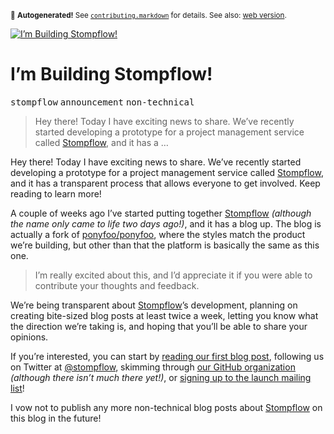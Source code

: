 <sub>&#x1F6A8; <strong>Autogenerated!</strong> See <a href="https://github.com/ponyfoo/articles/tree/noindex/contributing.markdown"><code>contributing.markdown</code></a> for details. See also: <a href="https://ponyfoo.com/articles/building-stompflow">web version</a>.</sub>

<a href="https://ponyfoo.com/articles/building-stompflow"><div><img src="https://i.imgur.com/rPeTuho.jpg" alt="I&#x2019;m Building Stompflow!"></div></a>

<h1>I&#x2019;m Building Stompflow!</h1>

<p><kbd>stompflow</kbd> <kbd>announcement</kbd> <kbd>non-technical</kbd></p>

<blockquote><p>Hey there! Today I have exciting news to share. We&#x2019;ve recently started developing a prototype for a project management service called <a href="http://stompflow.com/" target="_blank">Stompflow</a>, and it has a &#x2026;</p></blockquote>

<div><p>Hey there! Today I have exciting news to share. We&#x2019;ve recently started developing a prototype for a project management service called <a href="http://stompflow.com/" target="_blank" rel="noopener noreferrer">Stompflow</a>, and it has a transparent process that allows everyone to get involved. Keep reading to learn more!</p></div>

<blockquote></blockquote>

<div><p>A couple of weeks ago I&#x2019;ve started putting together <a href="http://stompflow.com/" target="_blank" rel="noopener noreferrer">Stompflow</a> <em>(although the name only came to life two days ago!)</em>, and it has a blog up. The blog is actually a fork of <a href="https://github.com/ponyfoo/ponyfoo" target="_blank" rel="noopener noreferrer">ponyfoo/ponyfoo</a>, where the styles match the product we&#x2019;re building, but other than that the platform is basically the same as this one.</p> <blockquote> <p>I&#x2019;m really excited about this, and I&#x2019;d appreciate it if you were able to contribute your thoughts and feedback.</p> </blockquote></div>

<div><p>We&#x2019;re being transparent about <a href="http://stompflow.com/" target="_blank" rel="noopener noreferrer" aria-label="Stompflow is a hassle-free project management service">Stompflow</a>&#x2019;s development, planning on creating bite-sized blog posts at least twice a week, letting you know what the direction we&#x2019;re taking is, and hoping that you&#x2019;ll be able to share your opinions.</p> <p>If you&#x2019;re interested, you can start by <a href="http://blog.stompflow.com/articles/stompflow-begins" target="_blank" rel="noopener noreferrer" aria-label="Stompflow Begins">reading our first blog post</a>, following us on Twitter at <a href="https://twitter.com/stompflow" target="_blank" rel="noopener noreferrer" aria-label="@stompflow on Twitter">@stompflow</a>, skimming through <a href="https://github.com/stompflow" target="_blank" rel="noopener noreferrer" aria-label="stompflow on GitHub">our GitHub organization</a> <em>(although there isn&#x2019;t much there yet!)</em>, or <a href="http://stompflow.com/" target="_blank" rel="noopener noreferrer" aria-label="Stompflow is a hassle-free project management service">signing up to the launch mailing list</a>!</p> <p>I vow not to publish any more non-technical blog posts about <a href="http://stompflow.com/" target="_blank" rel="noopener noreferrer" aria-label="Stompflow is a hassle-free project management service">Stompflow</a> on this blog in the future!</p></div>

